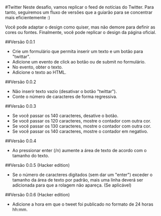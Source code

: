 #Twitter
Neste desafio, vamos replicar o feed de notícias do Twitter. Para tanto, seguiremos um fluxo de versões que a guiarão para se concentrar mais eficientemente :)

Você pode adaptar o design como quiser, mas não demore para definir as cores ou fontes. Finalmente, você pode replicar o design da página oficial.

##Versão 0.0.1
* Crie um formulário que permita inserir um texto e um botão para "twittar".
* Adicione um evento de click ao botão ou de submit no formulário.
* No evento, obter o texto.
* Adicione o texto ao HTML.

##Versão 0.0.2
* Não inserir texto vazio (desativar o botão "twittar").
* Conte o número de caracteres de forma regressiva.

##Versão 0.0.3
* Se você passar os 140 caracteres, desative o botão.
* Se você passar os 120 caracteres, mostre o contador com outra cor.
* Se você passar os 130 caracteres, mostre o contador com outra cor.
* Se você passar os 140 caracteres, mostre o contador em negativo.

##Versão 0.0.4
* Ao pressionar enter (/n) aumente a área de texto de acordo com o tamanho do texto.

##Versão 0.0.5 (Hacker edition)
* Se o número de caracteres digitados (sem dar um "enter") exceder o tamanho da área de texto por padrão, mais uma linha deverá ser adicionada para que a rolagem não apareça. (Se aplicável)

##Versão 0.0.6 (Hacker edition)
* Adicione a hora em que o tweet foi publicado no formato de 24 horas hh:mm.